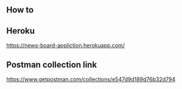 ## How to

## Heroku 

https://news-board-appliction.herokuapp.com/

## Postman collection link

https://www.getpostman.com/collections/e547d9d189d76b32d794